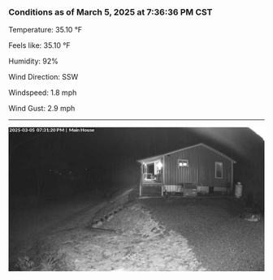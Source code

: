### Conditions as of March 5, 2025 at 7:36:36 PM CST 

Temperature: 35.10 &deg;F

Feels like: 35.10 &deg;F

Humidity: 92%

Wind Direction: SSW

Windspeed: 1.8 mph

Wind Gust: 2.9 mph

---

<img src="./images/latest.jpeg"/>


